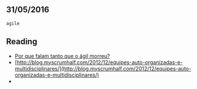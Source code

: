 31/05/2016
----------

`agile`

## Reading
- [Por que falam tanto que o ágil morreu?](http://blog.caelum.com.br/por-que-falam-tanto-que-o-agil-morreu/)
- [http://blog.myscrumhalf.com/2012/12/equipes-auto-organizadas-e-multidisciplinares/](http://blog.myscrumhalf.com/2012/12/equipes-auto-organizadas-e-multidisciplinares/)
- 

